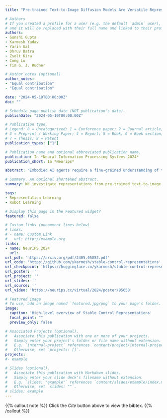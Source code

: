 ```yaml
---
title: "Pre-trained Text-to-Image Diffusion Models Are Versatile Representation Learners for Control"

# Authors
# If you created a profile for a user (e.g. the default `admin` user), write the username (folder name) here 
# and it will be replaced with their full name and linked to their profile.
authors:
- Gunshi Gupta
- Karmesh Yadav
- Yarin Gal
- Dhruv Batra
- Zsolt Kira
- Cong Lu
- Tim G. J. Rudner

# Author notes (optional)
author_notes:
- "Equal contribution"
- "Equal contribution"

date: "2024-05-10T00:00:00Z"
doi: ""

# Schedule page publish date (NOT publication's date).
publishDate: "2024-05-10T00:00:00Z"

# Publication type.
# Legend: 0 = Uncategorized; 1 = Conference paper; 2 = Journal article;
# 3 = Preprint / Working Paper; 4 = Report; 5 = Book; 6 = Book section;
# 7 = Thesis; 8 = Patent
publication_types: ["1"]

# Publication name and optional abbreviated publication name.
publication: In *Neural Information Processing Systems 2024*
publication_short: In *Neurips*

abstract: "Embodied AI agents require a fine-grained understanding of the physical world mediated through visual and language inputs. Such capabilities are difficult to learn solely from task-specific data. This has led to the emergence of pre-trained vision language models as a tool for transferring representations learned from internet-scale data to downstream tasks and new domains. However, commonly used contrastively trained representations such as in CLIP have been shown to fail at enabling embodied agents to gain a sufficiently fine-grained scene understanding—a capability vital for control. To address this shortcoming, we consider representations from pre-trained textto-image diffusion models, which are explicitly optimized to generate images from text prompts and as such, contain text-conditioned representations that reflect highly finegrained visuo-spatial information. Using pre-trained text-to-image diffusion models, we construct Stable Control Representations which allow learning downstream control policies that generalize to complex, open-ended environments. We show that policies learned using Stable Control Representations are competitive with state-of-the-art representation learning approaches across a broad range of simulated control settings, encompassing challenging manipulation and navigation tasks. Most notably, we show that Stable Control Representations enable learning policies that exhibit state-of-the-art performance on OVMM, a difficult open-vocabulary navigation benchmark."

# Summary. An optional shortened abstract.
summary: We investigate representations from pre-trained text-to-image diffusion models for control tasks and showcase competitive performance across a wide range of tasks.

tags:
- Representation Learning
- Robot Learning

# Display this page in the Featured widget?
featured: false

# Custom links (uncomment lines below)
# links:
# - name: Custom Link
#   url: http://example.org
links:
- name: NeurIPS 2024
  url:
url_pdf: 'https://arxiv.org/pdf/2405.05852.pdf'
url_code: 'https://github.com/ykarmesh/stable-control-representations'
url_checkpoint: 'https://huggingface.co/ykarmesh/stable-control-representations'
url_poster: ''
url_project: ''
url_slides: ''
url_source: ''
url_video: 'https://neurips.cc/virtual/2024/poster/95658'

# Featured image
# To use, add an image named `featured.jpg/png` to your page's folder. 
image:
  caption: 'High-level overview of Stable Control Representations'
  focal_point: ""
  preview_only: false

# Associated Projects (optional).
#   Associate this publication with one or more of your projects.
#   Simply enter your project's folder or file name without extension.
#   E.g. `internal-project` references `content/project/internal-project/index.md`.
#   Otherwise, set `projects: []`.
projects:
#- example

# Slides (optional).
#   Associate this publication with Markdown slides.
#   Simply enter your slide deck's filename without extension.
#   E.g. `slides: "example"` references `content/slides/example/index.md`.
#   Otherwise, set `slides: ""`.
# slides: example
---
```


{{% callout note %}}
Click the *Cite* button above to view the bibtex.
{{% /callout %}}
